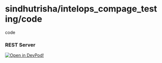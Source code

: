 # sindhutrisha/intelops_compage_testing/code
code


### REST Server





    



[![Open in DevPod!](https://devpod.sh/assets/open-in-devpod.svg)](https://devpod.sh/open#https://github.com/sindhutrisha/intelops_compage_testing/code)
